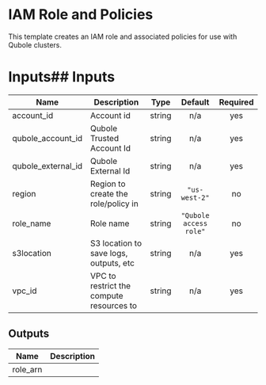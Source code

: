 # IAM Role and Policies

This template creates an IAM role and associated policies for use with Qubole clusters.

# Inputs## Inputs

| Name | Description | Type | Default | Required |
|------|-------------|:----:|:-----:|:-----:|
| account\_id | Account id | string | n/a | yes |
| qubole\_account\_id | Qubole Trusted Account Id | string | n/a | yes |
| qubole\_external\_id | Qubole External Id | string | n/a | yes |
| region | Region to create the role/policy in | string | `"us-west-2"` | no |
| role\_name | Role name | string | `"Qubole access role"` | no |
| s3location | S3 location to save logs, outputs, etc | string | n/a | yes |
| vpc\_id | VPC to restrict the compute resources to | string | n/a | yes |

## Outputs

| Name | Description |
|------|-------------|
| role\_arn |  |

